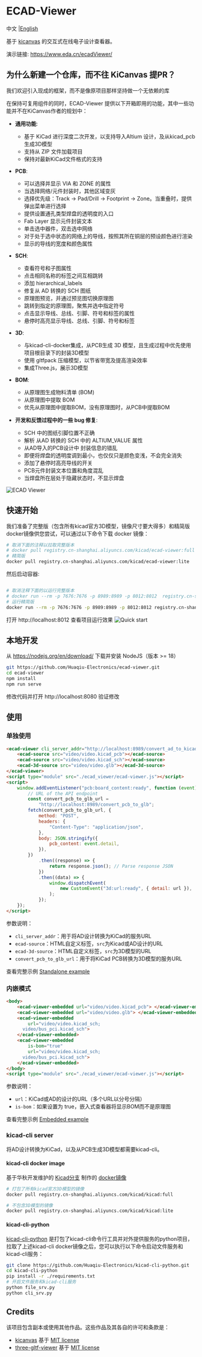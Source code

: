 # ECAD-Viewer

<p>
    中文 |<a href="README.md">English<a/>
</p>

基于 [kicanvas](https://github.com/theacodes/kicanvas) 的交互式在线电子设计查看器。

演示链接: https://www.eda.cn/ecadViewer/

## 为什么新建一个仓库，而不往 KiCanvas 提PR？

我们欢迎引入现成的框架，而不是像原项目那样坚持做一个无依赖的库

在保持可复用组件的同时，ECAD-Viewer 提供以下开箱即用的功能，其中一些功能并不在KiCanvas作者的规划中：

-   **通用功能**:

    -   基于 KiCad 进行深度二次开发，以支持导入Altium 设计，及从kicad_pcb生成3D模型
    -   支持从 ZIP 文件加载项目
    -   保持对最新KiCad文件格式的支持

-   **PCB**:

    -   可以选择并显示 VIA 和 ZONE 的属性
    -   当选择网络/元件封装时，其他区域变灰
    -   选择优先级：Track -> Pad/Drill -> Footprint -> Zone。当重叠时，提供弹出菜单进行选择
    -   提供设置通孔类型焊盘的透明度的入口
    -   Fab Layer 显示元件封装文本
    -   单击选中器件，双击选中网络
    -   对于处于选中状态的网络上的导线，按照其所在铜层的预设颜色进行渲染
    -   显示的导线的宽度和颜色属性

-   **SCH**:

    -   查看符号和子图属性
    -   点击相同名称的标签之间互相跳转
    -   添加 hierarchical_labels
    -   修复从 AD 转换的 SCH 图纸
    -   原理图预览，并通过预览图切换原理图
    -   跳转到指定的原理图，聚焦并选中指定符号
    -   点击显示导线、总线、引脚、符号和标签的属性
    -   悬停时高亮显示导线、总线、引脚、符号和标签

-   **3D**:

    -   与kicad-cli-docker集成，从PCB生成 3D 模型，且生成过程中优先使用项目根目录下的封装3D模型
    -   使用 gltfpack 压缩模型，以节省带宽及提高渲染效率
    -   集成Three.js，展示3D模型

-   **BOM**:

    -   从原理图生成物料清单 (BOM)
    -   从原理图中提取 BOM
    -   优先从原理图中提取BOM，没有原理图时，从PCB中提取BOM

-   **开发和反馈过程中的一些 bug 修复**:

    -   SCH 中的图纸引脚位置不正确
    -   解析 从AD 转换的 SCH 中的 ALTIUM_VALUE 属性
    -   从AD导入的PCB设计中 封装信息的错乱
    -   即便将焊盘的透明度调到最小，也仅仅只是颜色变浅，不会完全消失
    -   添加了悬停时高亮导线的开关
    -   PCB元件封装文本位置和角度混乱
    -   当焊盘所在层处于隐藏状态时，不显示焊盘

![ECAD Viewer](docs/ecad-viewer-preview.gif)

## 快速开始

我们准备了完整版（包含所有kicad官方3D模型，镜像尺寸要大得多）和精简版docker镜像供您尝试，可以通过以下命令下载 docker 镜像：

```bash
# 取消下面的注释以拉取完整版本
# docker pull registry.cn-shanghai.aliyuncs.com/kicad/ecad-viewer:full
# 精简版
docker pull registry.cn-shanghai.aliyuncs.com/kicad/ecad-viewer:lite
```

然后启动容器:

```bash

# 取消注释下面的以运行完整版本
# docker run --rm -p 7676:7676 -p 8989:8989 -p 8012:8012  registry.cn-shanghai.aliyuncs.com/kicad/ecad-viewer:full
# 运行精简版
docker run --rm -p 7676:7676 -p 8989:8989 -p 8012:8012 registry.cn-shanghai.aliyuncs.com/kicad/ecad-viewer:lite

```

打开 http://localhost:8012 查看项目运行效果
![Quick start](docs/quick-start.gif)

## 本地开发

从 https://nodejs.org/en/download/ 下载并安装 NodeJS（版本 >= 18）

```bash
git https://github.com/Huaqiu-Electronics/ecad-viewer.git
cd ecad-viewer
npm install
npm run serve
```

修改代码并打开 http://localhost:8080 验证修改

## 使用

### 单独使用

```html
<ecad-viewer cli_server_addr="http://localhost:8989/convert_ad_to_kicad">
    <ecad-source src="video/video.kicad_pcb"></ecad-source>
    <ecad-source src="video/video.kicad_sch"></ecad-source>
    <ecad-3d-source src="video/video.glb"></ecad-3d-source>
</ecad-viewer>
<script type="module" src="./ecad_viewer/ecad-viewer.js"></script>
<script>
    window.addEventListener("pcb:board_content:ready", function (event) {
        // URL of the API endpoint
        const convert_pcb_to_glb_url =
            "http://localhost:8989/convert_pcb_to_glb";
        fetch(convert_pcb_to_glb_url, {
            method: "POST",
            headers: {
                "Content-Type": "application/json",
            },
            body: JSON.stringify({
                pcb_content: event.detail,
            }),
        })
            .then((response) => {
                return response.json(); // Parse response JSON
            })
            .then((data) => {
                window.dispatchEvent(
                    new CustomEvent("3d:url:ready", { detail: url }),
                );
            });
    });
</script>
```

参数说明：

-   `cli_server_addr`：用于将AD设计转换为KiCad的服务URL
-   `ecad-source`：HTML自定义标签，`src`为Kicad或AD设计的URL
-   `ecad-3d-source`：HTML自定义标签，`src`为3D模型的URL
-   `convert_pcb_to_glb_url`：用于将KiCad PCB转换为3D模型的服务URL

查看完整示例 [Standalone example](debug/index.html)

### 内嵌模式

```html
<body>
    <ecad-viewer-embedded url="video/video.kicad_pcb"> </ecad-viewer-embedded>
    <ecad-viewer-embedded url="video/video.glb"> </ecad-viewer-embedded>
    <ecad-viewer-embedded
        url="video/video.kicad_sch;
      video/bus_pci.kicad_sch">
    </ecad-viewer-embedded>
    <ecad-viewer-embedded
        is-bom="true"
        url="video/video.kicad_sch;
      video/bus_pci.kicad_sch">
    </ecad-viewer-embedded>
</body>
<script type="module" src="./ecad_viewer/ecad-viewer.js"></script>
```

参数说明：

-   `url`：KiCad或AD的设计的URL（多个URL以分号分隔）
-   `is-bom`：如果设置为 true，嵌入式查看器将显示BOM而不是原理图

查看完整示例 [Embedded example](debug/embedded.html)

### kicad-cli server

将AD设计转换为KiCad，以及从PCB生成3D模型都需要kicad-cli。

#### kicad-cli docker image

基于华秋开发维护的 [Kicad分支](https://github.com/Huaqiu-Electronics/kicad) 制作的 [docker镜像](https://github.com/orgs/Huaqiu-Electronics/packages/container/package/kicad)

```bash
# 打包了所有kicad官方3D模型的镜像
docker pull registry.cn-shanghai.aliyuncs.com/kicad/kicad:full

# 不包含3D模型的镜像
docker pull registry.cn-shanghai.aliyuncs.com/kicad/kicad:lite
```

#### kicad-cli-python

[kicad-cli-python](https://github.com/Huaqiu-Electronics/kicad-cli-python) 是打包了kicad-cli命令行工具并对外提供服务的python项目，拉取了上述kicad-cli docker镜像之后，您可以执行以下命令启动文件服务和kicad-cli服务：

```bash
git clone https://github.com/Huaqiu-Electronics/kicad-cli-python.git
cd kicad-cli-python
pip install -r ./requirements.txt
# 开启文件服务和kicad-cli服务
python file_srv.py
python cli_srv.py
```

## Credits

该项目包含副本或使用其他作品。这些作品及其各自的许可和条款是：

-   [kicanvas](https://github.com/theacodes/kicanvas) 基于 [MIT license](https://github.com/theacodes/kicanvas/blob/main/LICENSE.md)
-   [three-gltf-viewer](https://github.com/donmccurdy/three-gltf-viewer) 基于 [MIT license](https://github.com/donmccurdy/three-gltf-viewer/blob/main/LICENSE)
